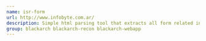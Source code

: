 ```yaml
---
name: isr-form
url: http://www.infobyte.com.ar/
description: Simple html parsing tool that extracts all form related information and generates reports of the data.
group: blackarch blackarch-recon blackarch-webapp
---
```

